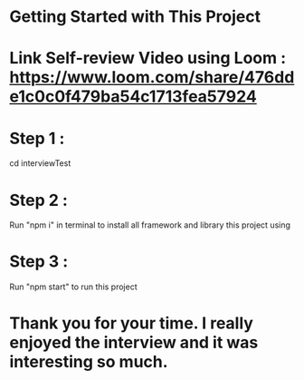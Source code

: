 
# Getting Started with This Project
# Link Self-review Video using Loom : https://www.loom.com/share/476dde1c0c0f479ba54c1713fea57924

# Step 1 :
cd interviewTest 

# Step 2 :
Run "npm i" in terminal to install all framework and library this project using

# Step 3 :
Run "npm start" to run this project

# Thank you for your time. I really enjoyed the interview and it was interesting so much. 
